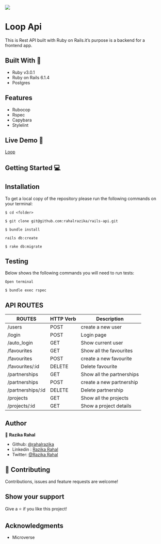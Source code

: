 ![](https://img.shields.io/badge/Microverse-blueviolet)

# Loop Api 
This is Rest API built with Ruby on Rails.it’s purpose is a backend for a frontend app.
## Built With 🔨
- Ruby v3.0.1
- Ruby on Rails 6.1.4
- Postgres

## Features
- Rubocop
- Rspec
- Capybara
- Stylelint

## Live Demo 🚀
[Loop]() 

## Getting Started 💻

## Installation

To get a local copy of the repository please run the following commands on your terminal:

```
$ cd <folder>
```

```
$ git clone git@github.com:rahalrazika/rails-api.git
```

```
$ bundle install
```
```
rails db:create

```

```
$ rake db:migrate
```


## Testing
 

Below shows the following commands you will need to run tests:

```
Open terminal
```

```
$ bundle exec rspec
```

## API ROUTES 
| ROUTES            | HTTP Verb       | Description               | 
| ------------------| --------------- | --------------------------| 
| /users            | POST            | create a new user         | 
| /login            | POST            | Login page                | 
| /auto_login       | GET             | Show current user         | 
| /favourites       | GET             | Show all the favourites   | 
| /favourites       | POST            | create a new favourite    | 
| /favourites/:id   | DELETE          | Delete favourite          |
| /partnerships     | GET             | Show all the partnerships | 
| /partnerships     | POST            | create a new partnership  | 
| /partnerships/:id | DELETE          | Delete partnership        |  
| /projects         | GET             | Show all the projects     | 
| /projects/:id     | GET             | Show  a project details   | 


## Author 

👤 **Razika Rahal**

- Github: [@rahalrazika](https://github.com/rahalrazika)
- Linkedin : [Razika Rahal](https://www.linkedin.com/in/razika-rahal-85539bbb/)
- Twitter: [@Razika Rahal](https://twitter.com/RahalRazika)


## 🤝 Contributing

Contributions, issues and feature requests are welcome!

## Show your support

Give a ⭐️ if you like this project!

## Acknowledgments

-  Microverse

